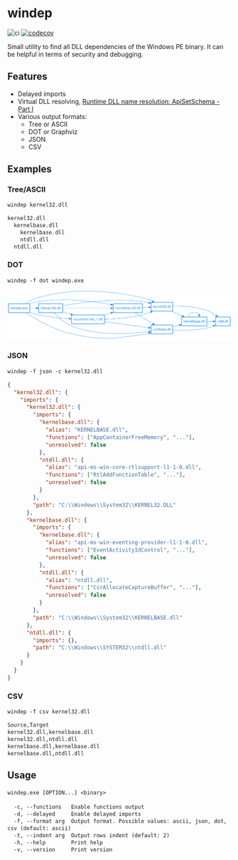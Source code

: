 # windep

![ci](https://github.com/cgfandia/windep/actions/workflows/ci.yml/badge.svg)
[![codecov](https://codecov.io/gh/cgfandia/windep/branch/main/graph/badge.svg?token=HMS0OO7NRC)](https://codecov.io/gh/cgfandia/windep)

Small utility to find all DLL dependencies of the Windows PE binary. It can be helpful in terms of security and debugging.

## Features

- Delayed imports
- Virtual DLL resolving, [Runtime DLL name resolution: ApiSetSchema - Part I](https://blog.quarkslab.com/runtime-dll-name-resolution-apisetschema-part-i.html)
- Various output formats:
  - Tree or ASCII
  - DOT or Graphviz
  - JSON
  - CSV

## Examples

### Tree/ASCII

```shell
windep kernel32.dll
```

```
kernel32.dll
  kernelbase.dll
    kernelbase.dll
    ntdll.dll
  ntdll.dll
```

### DOT

```shell
windep -f dot windep.exe
```

![graphviz](/media/graphviz.svg)

### JSON

```shell
windep -f json -c kernel32.dll
```

```json
{
  "kernel32.dll": {
    "imports": {
      "kernel32.dll": {
        "imports": {
          "kernelbase.dll": {
            "alias": "KERNELBASE.dll",
            "functions": ["AppContainerFreeMemory", "..."],
            "unresolved": false
          },
          "ntdll.dll": {
            "alias": "api-ms-win-core-rtlsupport-l1-1-0.dll",
            "functions": ["RtlAddFunctionTable", "..."],
            "unresolved": false
          }
        },
        "path": "C:\\Windows\\System32\\KERNEL32.DLL"
      },
      "kernelbase.dll": {
        "imports": {
          "kernelbase.dll": {
            "alias": "api-ms-win-eventing-provider-l1-1-0.dll",
            "functions": ["EventActivityIdControl", "..."],
            "unresolved": false
          },
          "ntdll.dll": {
            "alias": "ntdll.dll",
            "functions": ["CsrAllocateCaptureBuffer", "..."],
            "unresolved": false
          }
        },
        "path": "C:\\Windows\\System32\\KERNELBASE.dll"
      },
      "ntdll.dll": {
        "imports": {},
        "path": "C:\\Windows\\SYSTEM32\\ntdll.dll"
      }
    }
  }
}
```

### CSV

```shell
windep -f csv kernel32.dll
```

```csv
Source,Target
kernel32.dll,kernelbase.dll
kernel32.dll,ntdll.dll
kernelbase.dll,kernelbase.dll
kernelbase.dll,ntdll.dll
```

## Usage

```
windep.exe [OPTION...] <binary>

  -c, --functions   Enable functions output
  -d, --delayed     Enable delayed imports
  -f, --format arg  Output format. Possible values: ascii, json, dot, csv (default: ascii)
  -t, --indent arg  Output rows indent (default: 2)
  -h, --help        Print help
  -v, --version     Print version
```
